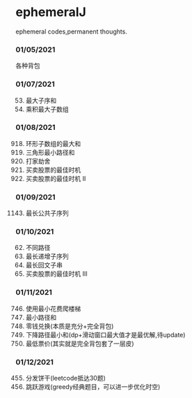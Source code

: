 # ephemeralJ
ephemeral codes,permanent thoughts.

### 01/05/2021
各种背包<br>

### 01/07/2021
53. 最大子序和<br>
152. 乘积最大子数组<br>

### 01/08/2021
918. 环形子数组的最大和<br>
120. 三角形最小路径和<br>
198. 打家劫舍<br>
121. 买卖股票的最佳时机<br>
122. 买卖股票的最佳时机 II<br>

### 01/09/2021
1143. 最长公共子序列<br>


### 01/10/2021
62. 不同路径<br>
300. 最长递增子序列<br>
5. 最长回文子串<br>
123. 买卖股票的最佳时机 III<br>

### 01/11/2021
746. 使用最小花费爬楼梯<br>
64. 最小路径和<br>
322. 零钱兑换(本质是充分+完全背包)<br>
931. 下降路径最小和(dp+滑动窗口最大值才是最优解,待update)<br>
983. 最低票价(其实就是完全背包套了一层皮)<br>

### 01/12/2021
455. 分发饼干(leetcode抵达30题)<br>
55. 跳跃游戏(greedy经典题目，可以进一步优化时空)<br>